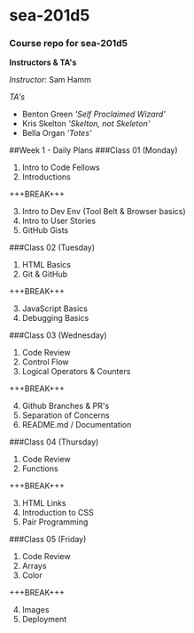 # sea-201d5
### Course repo for sea-201d5
**Instructors & TA's**

*Instructor*: Sam Hamm

*TA's*
- Benton Green *'Self Proclaimed Wizard'*
- Kris Skelton *'Skelton, not Skeleton'*
- Bella Organ *'Totes'*

##Week 1 - Daily Plans
###Class 01 (Monday)
1. Intro to Code Fellows
2. Introductions

+++BREAK+++

3. Intro to Dev Env (Tool Belt & Browser basics)
4. Intro to User Stories
5. GitHub Gists

###Class 02 (Tuesday)
1. HTML Basics
2. Git & GitHub

+++BREAK+++

3. JavaScript Basics
4. Debugging Basics

###Class 03 (Wednesday)
1. Code Review
2. Control Flow
3. Logical Operators & Counters

+++BREAK+++

4. Github Branches & PR's
5. Separation of Concerns
6. README.md / Documentation

###Class 04 (Thursday)
1. Code Review
2. Functions

+++BREAK+++

3. HTML Links
4. Introduction to CSS
5. Pair Programming

###Class 05 (Friday)
1. Code Review
2. Arrays
3. Color

+++BREAK+++

4. Images
5. Deployment
